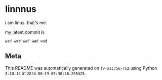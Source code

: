 # linnnus

i am linus. that's me.

my latest commit is

```
wad wad wad wad wad
```

## Meta

This README was automatically generated on `fv-az1756-762` using Python
`3.10.14` at `2024-06-19 05:36:16.205425`.
